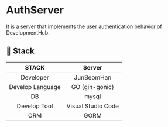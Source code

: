 # AuthServer
It is a server that implements the user authentication behavior of DevelopmentHub.


## 📌 Stack

| STACK                |   Server             |
|:--------------------:|:--------------------:|
| Developer            |   JunBeomHan         |
| Develop Language     |   GO (gin-gonic)     |
| DB                   |   mysql              |
| Develop Tool         |   Visual Studio Code |
| ORM                  |   GORM               | 